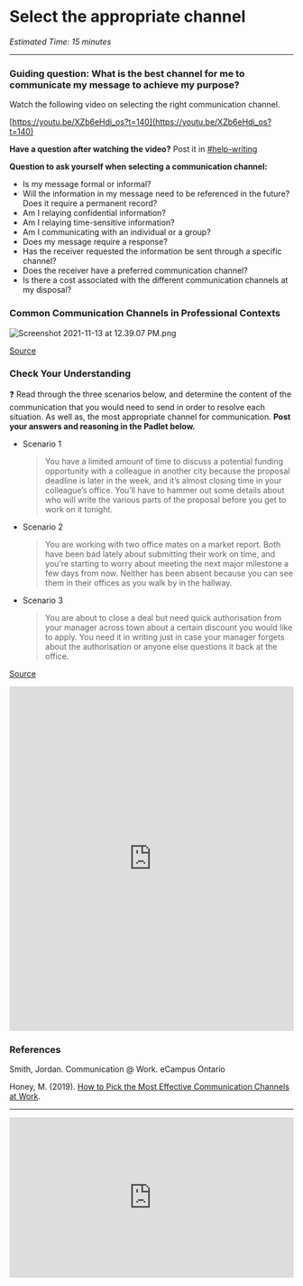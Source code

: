 # Select the appropriate channel

*Estimated Time: 15 minutes*

---

### **Guiding question:** What is the best channel for me to communicate my message to achieve my purpose?

<aside>


Watch the following video on selecting the right communication channel.

</aside>

[https://youtu.be/XZb6eHdi_os?t=140](https://youtu.be/XZb6eHdi_os?t=140)

**Have a question after watching the video?** Post it in [#help-writing](https://discord.com/channels/866676763450933258/928692998492008560/935209171396214785)

**Question to ask yourself when selecting a communication channel:**

- Is my message formal or informal?
- Will the information in my message need to be referenced in the future? Does it require a permanent record?
- Am I relaying confidential information?
- Am I relaying time-sensitive information?
- Am I communicating with an individual or a group?
- Does my message require a response?
- Has the receiver requested the information be sent through a specific channel?
- Does the receiver have a preferred communication channel?
- Is there a cost associated with the different communication channels at my disposal?

### Common Communication Channels in Professional Contexts

![Screenshot 2021-11-13 at 12.39.07 PM.png](/communicating-for-success/planning-structuring/select-the-appropriate-channel/screenshot-2021-11-13-at-12.39.07-pm.png)

[Source](https://pressbooks.senecacollege.ca/buscomm/chapter/2-3-selecting-appropriate-channels/)

### Check Your Understanding

<aside>


❓ Read through the three scenarios below, and determine the content of the communication that you would need to send in order to resolve each situation. As well as, the most appropriate channel for communication.
**Post your answers and reasoning in the Padlet below.**

</aside>

- Scenario 1
    
    > You have a limited amount of time to discuss a potential funding opportunity with a colleague in another city because the proposal deadline is later in the week, and it’s almost closing time in your colleague’s office. You’ll have to hammer out some details about who will write the various parts of the proposal before you get to work on it tonight.
    > 
- Scenario 2
    
    > You are working with two office mates on a market report. Both have been bad lately about submitting their work on time, and you’re starting to worry about meeting the next major milestone a few days from now. Neither has been absent because you can see them in their offices as you walk by in the hallway.
    > 
- Scenario 3
    
    > You are about to close a deal but need quick authorisation from your manager across town about a certain discount you would like to apply. You need it in writing just in case your manager forgets about the authorisation or anyone else questions it back at the office.
    > 

[Source](https://pressbooks.senecacollege.ca/buscomm/chapter/2-3-selecting-appropriate-channels/)

<div style="border:1px solid rgba(0,0,0,0.1);border-radius:2px;box-sizing:border-box;overflow:hidden;position:relative;width:100%;background:#F4F4F4"><iframe src="https://padlet.com/embed/rktevrejlewtlfeg" frameborder="0" allow="camera;microphone;geolocation" style="width:100%;height:608px;display:block;padding:0;margin:0"></iframe></div>

### References

Smith, Jordan. Communication @ Work. eCampus Ontario 

Honey, M. (2019). [How to Pick the Most Effective Communication Channels at Work](https://slack.com/blog/collaboration/pick-communication-channels-at-work).

---

<div style="position: relative; padding-bottom: 56.25%; height: 0;"><iframe src="https://www.youtube.com/embed/AZOpZbvxUlY" title="YouTube video player" frameborder="0" allow="accelerometer; autoplay; clipboard-write; encrypted-media; gyroscope; picture-in-picture" allowfullscreen style="position: absolute; top: 0; left: 0; width: 100%; height: 100%;"></iframe></div>
